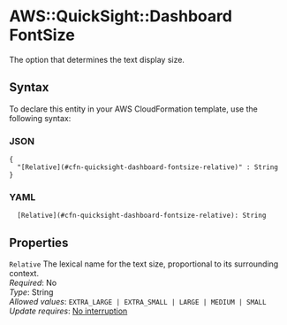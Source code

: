 # AWS::QuickSight::Dashboard FontSize<a name="aws-properties-quicksight-dashboard-fontsize"></a>

The option that determines the text display size\.

## Syntax<a name="aws-properties-quicksight-dashboard-fontsize-syntax"></a>

To declare this entity in your AWS CloudFormation template, use the following syntax:

### JSON<a name="aws-properties-quicksight-dashboard-fontsize-syntax.json"></a>

```
{
  "[Relative](#cfn-quicksight-dashboard-fontsize-relative)" : String
}
```

### YAML<a name="aws-properties-quicksight-dashboard-fontsize-syntax.yaml"></a>

```
  [Relative](#cfn-quicksight-dashboard-fontsize-relative): String
```

## Properties<a name="aws-properties-quicksight-dashboard-fontsize-properties"></a>

`Relative`  <a name="cfn-quicksight-dashboard-fontsize-relative"></a>
The lexical name for the text size, proportional to its surrounding context\.  
*Required*: No  
*Type*: String  
*Allowed values*: `EXTRA_LARGE | EXTRA_SMALL | LARGE | MEDIUM | SMALL`  
*Update requires*: [No interruption](https://docs.aws.amazon.com/AWSCloudFormation/latest/UserGuide/using-cfn-updating-stacks-update-behaviors.html#update-no-interrupt)